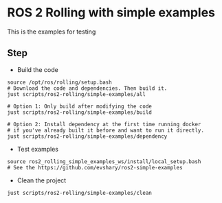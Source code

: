 # ROS 2 Rolling with simple examples

This is the examples for testing

## Step

* Build the code

```shell
source /opt/ros/rolling/setup.bash
# Download the code and dependencies. Then build it.
just scripts/ros2-rolling/simple-examples/all

# Option 1: Only build after modifying the code
just scripts/ros2-rolling/simple-examples/build

# Option 2: Install dependency at the first time running docker
# if you've already built it before and want to run it directly.
just scripts/ros2-rolling/simple-examples/dependency
```

* Test examples

```shell
source ros2_rolling_simple_examples_ws/install/local_setup.bash
# See the https://github.com/evshary/ros2-simple-examples
```

* Clean the project

```shell
just scripts/ros2-rolling/simple-examples/clean
```

